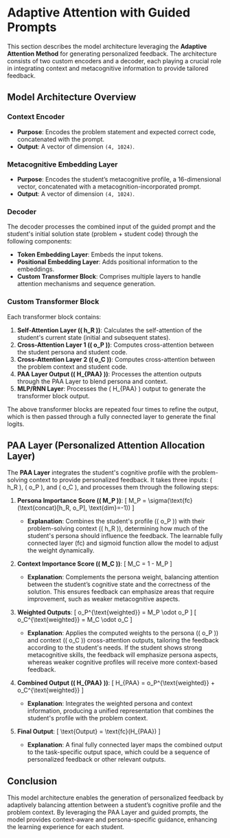# Adaptive Attention with Guided Prompts

This section describes the model architecture leveraging the **Adaptive Attention Method** for generating personalized feedback. The architecture consists of two custom encoders and a decoder, each playing a crucial role in integrating context and metacognitive information to provide tailored feedback.

## Model Architecture Overview

### Context Encoder
- **Purpose**: Encodes the problem statement and expected correct code, concatenated with the prompt.
- **Output**: A vector of dimension `(4, 1024)`.

### Metacognitive Embedding Layer
- **Purpose**: Encodes the student’s metacognitive profile, a 16-dimensional vector, concatenated with a metacognition-incorporated prompt.
- **Output**: A vector of dimension `(4, 1024)`.

### Decoder
The decoder processes the combined input of the guided prompt and the student's initial solution state (problem + student code) through the following components:
- **Token Embedding Layer**: Embeds the input tokens.
- **Positional Embedding Layer**: Adds positional information to the embeddings.
- **Custom Transformer Block**: Comprises multiple layers to handle attention mechanisms and sequence generation.

### Custom Transformer Block
Each transformer block contains:
1. **Self-Attention Layer (\( h_R \))**: Calculates the self-attention of the student's current state (initial and subsequent states).
2. **Cross-Attention Layer 1 (\( o_P \))**: Computes cross-attention between the student persona and student code.
3. **Cross-Attention Layer 2 (\( o_C \))**: Computes cross-attention between the problem context and student code.
4. **PAA Layer Output (\( H_{PAA} \))**: Processes the attention outputs through the PAA Layer to blend persona and context.
5. **MLP/RNN Layer**: Processes the \( H_{PAA} \) output to generate the transformer block output.

The above transformer blocks are repeated four times to refine the output, which is then passed through a fully connected layer to generate the final logits.

## PAA Layer (Personalized Attention Allocation Layer)

The **PAA Layer** integrates the student's cognitive profile with the problem-solving context to provide personalized feedback. It takes three inputs: \( h_R \), \( o_P \), and \( o_C \), and processes them through the following steps:

1. **Persona Importance Score (\( M_P \))**:
   \[
   M_P = \sigma(\text{fc}(\text{concat}[h_R, o_P], \text{dim}=-1))
   \]
   - **Explanation**: Combines the student's profile (\( o_P \)) with their problem-solving context (\( h_R \)), determining how much of the student's persona should influence the feedback. The learnable fully connected layer (fc) and sigmoid function allow the model to adjust the weight dynamically.

2. **Context Importance Score (\( M_C \))**:
   \[
   M_C = 1 - M_P
   \]
   - **Explanation**: Complements the persona weight, balancing attention between the student’s cognitive state and the correctness of the solution. This ensures feedback can emphasize areas that require improvement, such as weaker metacognitive aspects.

3. **Weighted Outputs**:
   \[
   o_P^{\text{weighted}} = M_P \odot o_P
   \]
   \[
   o_C^{\text{weighted}} = M_C \odot o_C
   \]
   - **Explanation**: Applies the computed weights to the persona (\( o_P \)) and context (\( o_C \)) cross-attention outputs, tailoring the feedback according to the student's needs. If the student shows strong metacognitive skills, the feedback will emphasize persona aspects, whereas weaker cognitive profiles will receive more context-based feedback.

4. **Combined Output (\( H_{PAA} \))**:
   \[
   H_{PAA} = o_P^{\text{weighted}} + o_C^{\text{weighted}}
   \]
   - **Explanation**: Integrates the weighted persona and context information, producing a unified representation that combines the student's profile with the problem context.

5. **Final Output**:
   \[
   \text{Output} = \text{fc}(H_{PAA})
   \]
   - **Explanation**: A final fully connected layer maps the combined output to the task-specific output space, which could be a sequence of personalized feedback or other relevant outputs.

## Conclusion

This model architecture enables the generation of personalized feedback by adaptively balancing attention between a student’s cognitive profile and the problem context. By leveraging the PAA Layer and guided prompts, the model provides context-aware and persona-specific guidance, enhancing the learning experience for each student.
